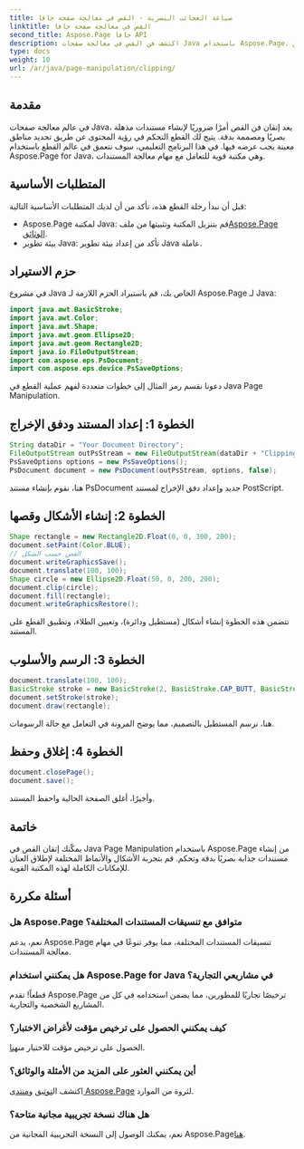 ```yaml
---
title: صياغة العجائب البصرية - القص في معالجة صفحة جافا
linktitle: القص في معالجة صفحة جافا
second_title: Aspose.Page جافا API
description: اكتشف فن القص في معالجة صفحات Java باستخدام Aspose.Page. أتقن صياغة المستندات بدقة للحصول على صور وتحكم مذهلين.
type: docs
weight: 10
url: /ar/java/page-manipulation/clipping/
---
```

## مقدمة
في عالم معالجة صفحات Java، يعد إتقان فن القص أمرًا ضروريًا لإنشاء مستندات مذهلة بصريًا ومصممة بدقة. يتيح لك القطع التحكم في رؤية المحتوى عن طريق تحديد مناطق معينة يجب عرضه فيها. في هذا البرنامج التعليمي، سوف نتعمق في عالم القطع باستخدام Aspose.Page for Java، وهي مكتبة قوية للتعامل مع مهام معالجة المستندات.
## المتطلبات الأساسية
قبل أن نبدأ رحلة القطع هذه، تأكد من أن لديك المتطلبات الأساسية التالية:
-  Aspose.Page لمكتبة Java: قم بتنزيل المكتبة وتثبيتها من ملف[Aspose.Page الوثائق](https://reference.aspose.com/page/java/).
- بيئة تطوير Java: تأكد من إعداد بيئة تطوير Java عاملة.
## حزم الاستيراد
في مشروع Java الخاص بك، قم باستيراد الحزم اللازمة لـ Aspose.Page لـ Java:
```java
import java.awt.BasicStroke;
import java.awt.Color;
import java.awt.Shape;
import java.awt.geom.Ellipse2D;
import java.awt.geom.Rectangle2D;
import java.io.FileOutputStream;
import com.aspose.eps.PsDocument;
import com.aspose.eps.device.PsSaveOptions;

```
دعونا نقسم رمز المثال إلى خطوات متعددة لفهم عملية القطع في Java Page Manipulation.
## الخطوة 1: إعداد المستند ودفق الإخراج
```java
String dataDir = "Your Document Directory";
FileOutputStream outPsStream = new FileOutputStream(dataDir + "Clipping_outPS.ps");
PsSaveOptions options = new PsSaveOptions();
PsDocument document = new PsDocument(outPsStream, options, false);
```
هنا، نقوم بإنشاء مستند PsDocument جديد وإعداد دفق الإخراج لمستند PostScript.
## الخطوة 2: إنشاء الأشكال وقصها
```java
Shape rectangle = new Rectangle2D.Float(0, 0, 300, 200);
document.setPaint(Color.BLUE);
// القص حسب الشكل
document.writeGraphicsSave();
document.translate(100, 100);
Shape circle = new Ellipse2D.Float(50, 0, 200, 200);
document.clip(circle);
document.fill(rectangle);
document.writeGraphicsRestore();
```
تتضمن هذه الخطوة إنشاء أشكال (مستطيل ودائرة)، وتعيين الطلاء، وتطبيق القطع على المستند.
## الخطوة 3: الرسم والأسلوب
```java
document.translate(100, 100);
BasicStroke stroke = new BasicStroke(2, BasicStroke.CAP_BUTT, BasicStroke.JOIN_MITER, 10.0f, new float[]{5.0f}, 0.0f);
document.setStroke(stroke);
document.draw(rectangle);
```
هنا، نرسم المستطيل بالتصميم، مما يوضح المرونة في التعامل مع حالة الرسومات.
## الخطوة 4: إغلاق وحفظ
```java
document.closePage();
document.save();
```
وأخيرًا، أغلق الصفحة الحالية واحفظ المستند.
## خاتمة
يمكّنك إتقان القص في Java Page Manipulation باستخدام Aspose.Page من إنشاء مستندات جذابة بصريًا بدقة وتحكم. قم بتجربة الأشكال والأنماط المختلفة لإطلاق العنان للإمكانات الكاملة لهذه المكتبة القوية.
## أسئلة مكررة

### هل Aspose.Page متوافق مع تنسيقات المستندات المختلفة؟
نعم، يدعم Aspose.Page تنسيقات المستندات المختلفة، مما يوفر تنوعًا في مهام معالجة المستندات.
### هل يمكنني استخدام Aspose.Page for Java في مشاريعي التجارية؟
قطعاً! تقدم Aspose.Page ترخيصًا تجاريًا للمطورين، مما يضمن استخدامه في كل من المشاريع الشخصية والتجارية.
### كيف يمكنني الحصول على ترخيص مؤقت لأغراض الاختبار؟
 الحصول على ترخيص مؤقت للاختبار من[هنا](https://purchase.aspose.com/temporary-license/).
### أين يمكنني العثور على المزيد من الأمثلة والوثائق؟
 اكتشف ال[توثيق](https://reference.aspose.com/page/java/) و[منتدى Aspose.Page](https://forum.aspose.com/c/page/39) لثروة من الموارد.
### هل هناك نسخة تجريبية مجانية متاحة؟
 نعم، يمكنك الوصول إلى النسخة التجريبية المجانية من Aspose.Page[هنا](https://releases.aspose.com/).